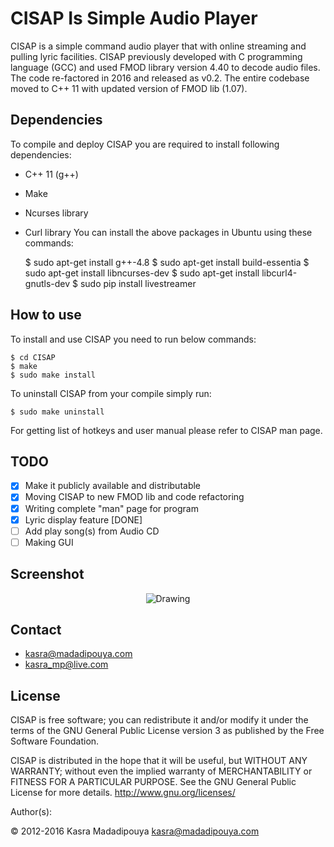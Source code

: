 # CISAP Is Simple Audio Player
CISAP is a simple command audio player that with online streaming and pulling lyric facilities. CISAP previously developed with C programming language (GCC) and used FMOD library version 4.40 to decode audio files. The code re-factored in 2016 and released as v0.2. The entire codebase moved to C++ 11 with updated version of FMOD lib (1.07).

## Dependencies
To compile and deploy CISAP you are required to install following dependencies:
* C++ 11 (g++)
* Make
* Ncurses library
* Curl library 
You can install the above packages in Ubuntu using these commands:

	$ sudo apt-get install g++-4.8
	$ sudo apt-get install build-essentia
	$ sudo apt-get install libncurses-dev
	$ sudo apt-get install libcurl4-gnutls-dev
	$ sudo pip install livestreamer

## How to use
To install and use CISAP you need to run below commands:

	$ cd CISAP
	$ make
	$ sudo make install

To uninstall CISAP from your compile simply run:

	$ sudo make uninstall
For getting list of hotkeys and user manual please refer to CISAP man page.

## TODO
- [X] Make it publicly available and distributable
- [X] Moving CISAP to new FMOD lib and code refactoring
- [X] Writing complete "man" page for program
- [X] Lyric display feature [DONE]
- [ ] Add play song(s) from Audio CD
- [ ] Making GUI

## Screenshot
<p align="center">
<img src="http://blog.madadipouya.com/wp-content/uploads/2014/07/Screenshot-kixz@debian-GIT-repos-CISAP-GIT-CISAP.png" alt="Drawing"/>
</p>

## Contact
* kasra@madadipouya.com
* kasra_mp@live.com

## License
CISAP is free software; you can redistribute it and/or modify
it under the terms of the GNU General Public License version 3
as published by the Free Software Foundation.

CISAP is distributed in the hope that it will be useful,
but WITHOUT ANY WARRANTY; without even the implied warranty of
MERCHANTABILITY or FITNESS FOR A PARTICULAR PURPOSE.  See the
GNU General Public License for more details.  <http://www.gnu.org/licenses/>

Author(s):

© 2012-2016 Kasra Madadipouya <kasra@madadipouya.com>
